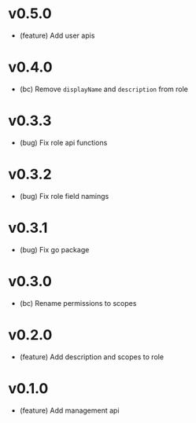 # v0.5.0

- (feature) Add user apis

# v0.4.0

- (bc) Remove `displayName` and `description` from role

# v0.3.3

- (bug) Fix role api functions

# v0.3.2

- (bug) Fix role field namings

# v0.3.1

- (bug) Fix go package

# v0.3.0

- (bc) Rename permissions to scopes

# v0.2.0

- (feature) Add description and scopes to role

# v0.1.0

- (feature) Add management api
